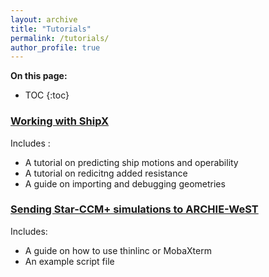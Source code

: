 ```yaml
---
layout: archive
title: "Tutorials"
permalink: /tutorials/
author_profile: true
---
```


**On this page:**
* TOC
{:toc}


### [Working with ShipX](https://momchil-terziev.github.io/resources/Working-with-shipx-title)
Includes :
- A tutorial on predicting ship motions and operability
- A tutorial on redicitng added resistance
- A guide on importing and debugging geometries

### [Sending Star-CCM+ simulations to ARCHIE-WeST](https//:momchil-terziev.github.io/resources/Using-script-files-in-Star-CCM+)
Includes:
- A guide on how to use thinlinc or MobaXterm
- An example script file

